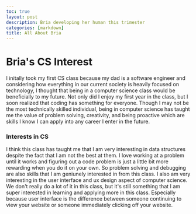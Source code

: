```yaml
---
toc: true
layout: post
description: Bria developing her human this trimester
categories: [markdown]
title: All About Bria 
---
```

# Bria's CS Interest

I initally took my first CS class because my dad is a software engineer and considering how everything in our current society is heavily focused on technology, I thought that being in a computer science class would be beneficially to my future. Not only did I enjoy my first year in the class, but I soon realized that coding has something for everyone. Though I may not be the most technically skilled individual, being in computer science has taught me the value of problem solving, creativity, and being proactive which are skills I know I can apply into any career I enter in the future. 


### Interests in CS

I think this class has taught me that I am very interesting in data structures despite the fact that I am not the best at them. I love working at a problem until it works and figuring out a code problem is just a little bit more rewarding when you do it on your own. So problem solving and debugging are also skills that I am geniunely interested in from this class. I also am very interesting in the user interface and ux design aspect of computer science. We don't really do a lot of it in this class, but it's still something that I am super interested in learning and applying more in this class. Especially because user interface is the difference between someone continuing to view your website or someone immediately clicking off your website. 


